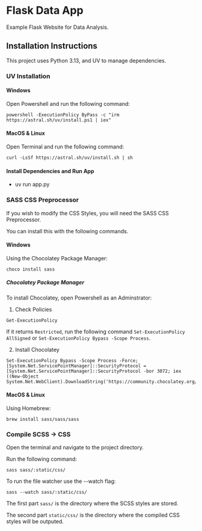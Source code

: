 # Flask Data App

Example Flask Website for Data Analysis.

## Installation Instructions

This project uses Python 3.13, and UV to manage dependencies.

### UV Installation

#### Windows

Open Powershell and run the following command:

```
powershell -ExecutionPolicy ByPass -c "irm https://astral.sh/uv/install.ps1 | iex"
```

#### MacOS & Linux

Open Terminal and run the following command:

```
curl -LsSf https://astral.sh/uv/install.sh | sh
```


#### Install Dependencies and Run App

- uv run app.py


### SASS CSS Preprocessor

If you wish to modify the CSS Styles, you will need the SASS CSS Preprocessor.

You can install this with the following commands.

#### Windows

Using the Chocolatey Package Manager:

```
choco install sass
```

##### Chocolatey Package Manager

To install Chocolatey, open Powershell as an Adminstrator:

1. Check Policies

```
Get-ExecutionPolicy
```

If it returns `Restricted`, run the following command `Set-ExecutionPolicy AllSigned` or `Set-ExecutionPolicy Bypass -Scope Process`.

2. Install Chocolatey

```
Set-ExecutionPolicy Bypass -Scope Process -Force; [System.Net.ServicePointManager]::SecurityProtocol = [System.Net.ServicePointManager]::SecurityProtocol -bor 3072; iex ((New-Object System.Net.WebClient).DownloadString('https://community.chocolatey.org/install.ps1'))
```

#### MacOS & Linux

Using Homebrew:

```
brew install sass/sass/sass
```

### Compile SCSS -> CSS

Open the terminal and navigate to the project directory.

Run the following command:

```
sass sass/:static/css/
```

To run the file watcher use the --watch flag:

```
sass --watch sass/:static/css/
```

The first part `sass/` is the directory where the SCSS styles are stored.

The second part `static/css/` is the directory where the compiled CSS styles will be outputed.
